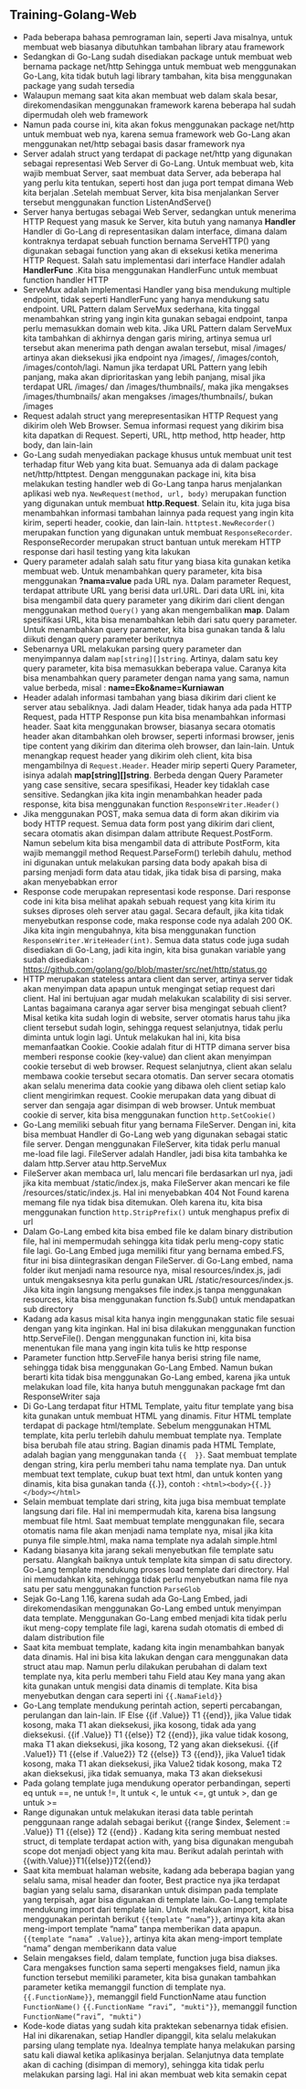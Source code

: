 ## Training-Golang-Web

- Pada beberapa bahasa pemrograman lain, seperti Java misalnya, untuk membuat web biasanya dibutuhkan tambahan library atau framework
- Sedangkan di Go-Lang sudah disediakan package untuk membuat web bernama package net/http
Sehingga untuk membuat web menggunakan Go-Lang, kita tidak butuh lagi library tambahan, kita bisa menggunakan package yang sudah tersedia
- Walaupun memang saat kita akan membuat web dalam skala besar, direkomendasikan menggunakan framework karena beberapa hal sudah dipermudah oleh web framework
- Namun pada course ini, kita akan fokus menggunakan package net/http untuk membuat web nya, karena semua framework web Go-Lang akan menggunakan net/http sebagai basis dasar framework nya
- Server adalah struct yang terdapat di package net/http yang digunakan sebagai representasi Web Server di Go-Lang. Untuk membuat web, kita wajib membuat Server, saat membuat data Server, ada beberapa hal yang perlu kita tentukan, seperti host dan juga port tempat dimana Web kita berjalan .Setelah membuat Server, kita bisa menjalankan Server tersebut menggunakan function ListenAndServe()
- Server hanya bertugas sebagai Web Server, sedangkan untuk menerima HTTP Request yang masuk ke Server, kita butuh yang namanya **Handler** Handler di Go-Lang di representasikan dalam interface, dimana dalam kontraknya terdapat sebuah function bernama ServeHTTP() yang digunakan sebagai function yang akan di eksekusi ketika menerima HTTP Request. Salah satu implementasi dari interface Handler adalah **HandlerFunc** .Kita bisa menggunakan HandlerFunc untuk membuat function handler HTTP
- ServeMux adalah implementasi Handler yang bisa mendukung multiple endpoint, tidak seperti HandlerFunc yang hanya mendukung satu endpoint. URL Pattern dalam ServeMux sederhana, kita tinggal menambahkan string yang ingin kita gunakan sebagai  endpoint, tanpa perlu memasukkan domain web kita. Jika URL Pattern dalam ServeMux kita tambahkan di akhirnya dengan garis miring, artinya semua url tersebut akan menerima path dengan awalan tersebut, misal /images/ artinya akan dieksekusi jika endpoint nya /images/, /images/contoh, /images/contoh/lagi. Namun jika terdapat URL Pattern yang lebih panjang, maka akan diprioritaskan yang lebih panjang, misal jika terdapat URL /images/ dan /images/thumbnails/, maka jika mengakses /images/thumbnails/ akan mengakses /images/thumbnails/, bukan /images
- Request adalah struct yang merepresentasikan HTTP Request yang dikirim oleh Web Browser. Semua informasi request yang dikirim bisa kita dapatkan di Request. Seperti, URL, http method, http header, http body, dan lain-lain
- Go-Lang sudah menyediakan package khusus untuk membuat unit test terhadap fitur Web yang kita buat. Semuanya ada di dalam package net/http/httptest. Dengan menggunakan package ini, kita bisa melakukan testing handler web di Go-Lang tanpa harus menjalankan aplikasi web nya. `NewRequest(method, url, body)` merupakan function yang digunakan untuk membuat **http.Request**. Selain itu, kita juga bisa menambahkan informasi tambahan lainnya pada request yang ingin kita kirim, seperti header, cookie, dan lain-lain. `httptest.NewRecorder()` merupakan function yang digunakan untuk membuat `ResponseRecorder`. ResponseRecorder merupakan struct bantuan untuk merekam HTTP response dari hasil testing yang kita lakukan
- Query parameter adalah salah satu fitur yang biasa kita gunakan ketika membuat web. Untuk menambahkan query parameter, kita bisa menggunakan **?nama=value** pada URL nya. Dalam parameter Request, terdapat attribute URL yang berisi data url.URL. Dari data URL ini, kita bisa mengambil data query parameter yang dikirim dari client dengan menggunakan method `Query()` yang akan mengembalikan **map**. Dalam spesifikasi URL, kita bisa menambahkan lebih dari satu query parameter. Untuk menambahkan query parameter, kita bisa gunakan tanda & lalu diikuti dengan query parameter berikutnya
- Sebenarnya URL melakukan parsing query parameter dan menyimpannya dalam `map[string][]string`. Artinya, dalam satu key query parameter, kita bisa memasukkan beberapa value. Caranya kita bisa menambahkan query parameter dengan nama yang sama, namun value berbeda, misal : **name=Eko&name=Kurniawan**
- Header adalah informasi tambahan yang biasa dikirim dari client ke server atau sebaliknya. Jadi dalam Header, tidak hanya ada pada HTTP Request, pada HTTP Response pun kita bisa menambahkan informasi header. Saat kita menggunakan browser, biasanya secara otomatis header akan ditambahkan oleh browser, seperti informasi browser, jenis tipe content yang dikirim dan diterima oleh browser, dan lain-lain. Untuk menangkap request header yang dikirim oleh client, kita bisa mengambilnya di `Request.Header`. Header mirip seperti Query Parameter, isinya adalah **map[string][]string**. Berbeda dengan Query Parameter yang case sensitive, secara spesifikasi, Header key tidaklah case sensitive. Sedangkan jika kita ingin menambahkan header pada response, kita bisa menggunakan function `ResponseWriter.Header()`
- Jika menggunakan POST, maka semua data di form akan dikirim via body HTTP request. Semua data form post yang dikirim dari client, secara otomatis akan disimpan dalam attribute Request.PostForm. Namun sebelum kita bisa mengambil data di attribute PostForm, kita wajib memanggil method Request.ParseForm() terlebih dahulu, method ini digunakan untuk melakukan parsing data body apakah bisa di parsing menjadi form data atau tidak, jika tidak bisa di parsing, maka akan menyebabkan error
- Response code merupakan representasi kode response. Dari response code ini kita bisa melihat apakah sebuah request yang kita kirim itu sukses diproses oleh server atau gagal. Secara default, jika kita tidak menyebutkan response code, maka response code nya adalah 200 OK. Jika kita ingin mengubahnya, kita bisa menggunakan function `ResponseWriter.WriteHeader(int)`. Semua data status code juga sudah disediakan di Go-Lang, jadi kita ingin, kita bisa gunakan variable yang sudah disediakan : https://github.com/golang/go/blob/master/src/net/http/status.go
- HTTP merupakan stateless antara client dan server, artinya server tidak akan menyimpan data apapun untuk mengingat setiap request dari client. Hal ini bertujuan agar mudah melakukan scalability di sisi server. Lantas bagaimana caranya agar server bisa mengingat sebuah client? Misal ketika kita sudah login di website, server otomatis harus tahu jika client tersebut sudah login, sehingga request selanjutnya, tidak perlu diminta untuk login lagi. Untuk melakukan hal ini, kita bisa memanfaatkan Cookie. Cookie adalah fitur di HTTP dimana server bisa memberi response cookie (key-value) dan client akan menyimpan cookie tersebut di web browser. Request selanjutnya, client akan selalu membawa cookie tersebut secara otomatis. Dan server secara otomatis akan selalu menerima data cookie yang dibawa oleh client setiap kalo client mengirimkan request. Cookie merupakan data yang dibuat di server dan sengaja agar disimpan di web browser. Untuk membuat cookie di server, kita bisa menggunakan function `http.SetCookie()`
- Go-Lang memiliki sebuah fitur yang bernama FileServer. Dengan ini, kita bisa membuat Handler di Go-Lang web yang digunakan sebagai static file server. Dengan menggunakan FileServer, kita tidak perlu manual me-load file lagi. FileServer adalah Handler, jadi bisa kita tambahka ke dalam http.Server atau http.ServeMux
- FileServer akan membaca url, lalu mencari file berdasarkan url nya, jadi jika kita membuat /static/index.js, maka FileServer akan mencari ke file /resources/static/index.js. Hal ini menyebabkan 404 Not Found karena memang file nya tidak bisa ditemukan. Oleh karena itu, kita bisa menggunakan function `http.StripPrefix()` untuk menghapus prefix di url
- Dalam Go-Lang embed kita bisa embed file ke dalam binary distribution file, hal ini mempermudah sehingga kita tidak perlu meng-copy static file lagi. Go-Lang Embed juga memiliki fitur yang bernama embed.FS, fitur ini bisa diintegrasikan dengan FileServer. di Go-Lang embed, nama folder ikut menjadi nama resource nya, misal resources/index.js, jadi untuk mengaksesnya kita perlu gunakan URL /static/resources/index.js. Jika kita ingin langsung mengakses file index.js tanpa menggunakan resources, kita bisa menggunakan function fs.Sub() untuk mendapatkan sub directory
- Kadang ada kasus misal kita hanya ingin menggunakan static file sesuai dengan yang kita inginkan. Hal ini bisa dilakukan menggunakan function http.ServeFile(). Dengan menggunakan function ini, kita bisa menentukan file mana yang ingin kita tulis ke http response
- Parameter function http.ServeFile hanya berisi string file name, sehingga tidak bisa menggunakan Go-Lang Embed. Namun bukan berarti kita tidak bisa menggunakan Go-Lang embed, karena jika untuk melakukan load file, kita hanya butuh menggunakan package fmt dan ResponseWriter saja
- Di Go-Lang terdapat fitur HTML Template, yaitu fitur template yang bisa kita gunakan untuk membuat HTML yang dinamis. Fitur HTML template terdapat di package html/template. Sebelum menggunakan HTML template, kita perlu terlebih dahulu membuat template nya. Template bisa berubah file atau string. Bagian dinamis pada HTML Template, adalah bagian yang menggunakan tanda `{{  }}`. Saat membuat template dengan string, kira perlu memberi tahu nama template nya. Dan untuk membuat text template, cukup buat text html, dan untuk konten yang dinamis, kita bisa gunakan tanda {{.}}, contoh : `<html><body>{{.}}</body></html>`
- Selain membuat template dari string, kita juga bisa membuat template langsung dari file. Hal ini mempermudah kita, karena bisa langsung membuat file html. Saat membuat template menggunakan file, secara otomatis nama file akan menjadi nama template nya, misal jika kita punya file simple.html, maka nama template nya adalah simple.html
- Kadang biasanya kita jarang sekali menyebutkan file template satu persatu. Alangkah baiknya untuk template kita simpan di satu directory. Go-Lang template mendukung proses load template dari directory. Hal ini memudahkan kita, sehingga tidak perlu menyebutkan nama file nya satu per satu menggunakan function `ParseGlob`
- Sejak Go-Lang 1.16, karena sudah ada Go-Lang Embed, jadi direkomendasikan menggunakan Go-Lang embed untuk menyimpan data template. Menggunakan Go-Lang embed menjadi kita tidak perlu ikut meng-copy template file lagi, karena sudah otomatis di embed di dalam distribution file
- Saat kita membuat template, kadang kita ingin menambahkan banyak data dinamis. Hal ini bisa kita lakukan dengan cara menggunakan data struct atau map. Namun perlu dilakukan perubahan di dalam text template nya, kita perlu memberi tahu Field atau Key mana yang akan kita gunakan untuk mengisi data dinamis di template. Kita bisa menyebutkan dengan cara seperti ini `{{.NamaField}}`
- Go-Lang template mendukung perintah action, seperti percabangan, perulangan dan lain-lain. IF Else {{if .Value}} T1 {{end}}, jika Value tidak kosong, maka T1 akan dieksekusi, jika kosong, tidak ada yang dieksekusi. {{if .Value}} T1 {{else}} T2 {{end}}, jika value tidak kosong, maka T1 akan dieksekusi, jika kosong, T2 yang akan dieksekusi. {{if .Value1}} T1 {{else if .Value2}} T2 {{else}} T3 {{end}}, jika Value1 tidak kosong, maka T1 akan dieksekusi, jika Value2 tidak kosong, maka T2 akan dieksekusi, jika tidak semuanya, maka T3 akan dieksekusi
- Pada golang template juga mendukung operator perbandingan, seperti eq untuk ==, ne untuk !=, lt untuk <, le untuk <=, gt untuk >, dan ge untuk >=
- Range digunakan untuk melakukan iterasi data table perintah penggunaan range adalah sebagai berikut {{range $index, $element := .Value}} T1 {{else}} T2 {{end}} . Kadang kita sering membuat nested struct, di template terdapat action with, yang bisa digunakan mengubah scope dot menjadi object yang kita mau. Berikut adalah perintah with {{with.Value}}T1{{else}}T2{{end}}
- Saat kita membuat halaman website, kadang ada beberapa bagian yang selalu sama, misal header dan footer, Best practice nya jika terdapat bagian yang selalu sama, disarankan untuk disimpan pada template yang terpisah, agar bisa digunakan di template lain. Go-Lang template mendukung import dari template lain. Untuk melakukan import, kita bisa menggunakan perintah berikut `{{template “nama”}}`, artinya kita akan meng-import template “nama” tanpa memberikan data apapun. `{{template “nama” .Value}}`, artinya kita akan meng-import template “nama” dengan memberikann data value
- Selain mengakses field, dalam template, function juga bisa diakses. Cara mengakses function sama seperti mengakses field, namun jika function tersebut memiliki parameter, kita bisa gunakan tambahkan parameter ketika memanggil function di template nya. `{{.FunctionName}}`, memanggil field FunctionName atau function `FunctionName()` `{{.FunctionName “ravi”, "mukti"}}`, memanggil function `FunctionName(“ravi”, "mukti")`
- Kode-kode diatas yang sudah kita praktekan sebenarnya tidak efisien. Hal ini dikarenakan, setiap Handler dipanggil, kita selalu melakukan parsing ulang template nya. Idealnya template hanya melakukan parsing satu kali diawal ketika aplikasinya berjalan. Selanjutnya data template akan di caching (disimpan di memory), sehingga kita tidak perlu melakukan parsing lagi. Hal ini akan membuat web kita semakin cepat